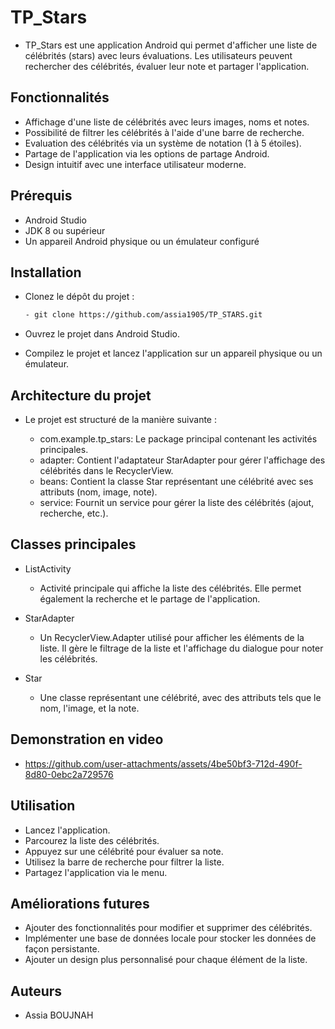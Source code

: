 # TP_Stars

- TP_Stars est une application Android qui permet d'afficher une liste de célébrités (stars) avec leurs évaluations. Les utilisateurs peuvent rechercher des célébrités, évaluer leur note et partager l'application.

## Fonctionnalités

- Affichage d'une liste de célébrités avec leurs images, noms et notes.
- Possibilité de filtrer les célébrités à l'aide d'une barre de recherche.
- Evaluation des célébrités via un système de notation (1 à 5 étoiles).
- Partage de l'application via les options de partage Android.
- Design intuitif avec une interface utilisateur moderne.

## Prérequis

- Android Studio
- JDK 8 ou supérieur
- Un appareil Android physique ou un émulateur configuré

## Installation

- Clonez le dépôt du projet :

   ```bash
   - git clone https://github.com/assia1905/TP_STARS.git
- Ouvrez le projet dans Android Studio.

- Compilez le projet et lancez l'application sur un appareil physique ou un émulateur.

## Architecture du projet
- Le projet est structuré de la manière suivante :

  - com.example.tp_stars: Le package principal contenant les activités principales.
  - adapter: Contient l'adaptateur StarAdapter pour gérer l'affichage des célébrités dans le RecyclerView.
  - beans: Contient la classe Star représentant une célébrité avec ses attributs (nom, image, note).
  - service: Fournit un service pour gérer la liste des célébrités (ajout, recherche, etc.).
 ## Classes principales
 - ListActivity
   - Activité principale qui affiche la liste des célébrités. Elle permet également la recherche et le partage de l'application.

- StarAdapter
  - Un RecyclerView.Adapter utilisé pour afficher les éléments de la liste. Il gère le filtrage de la liste et l'affichage du dialogue pour noter les célébrités.

- Star
  - Une classe représentant une célébrité, avec des attributs tels que le nom, l'image, et la note.

## Demonstration en video
- https://github.com/user-attachments/assets/4be50bf3-712d-490f-8d80-0ebc2a729576

## Utilisation
- Lancez l'application.
- Parcourez la liste des célébrités.
- Appuyez sur une célébrité pour évaluer sa note.
- Utilisez la barre de recherche pour filtrer la liste.
- Partagez l'application via le menu.
## Améliorations futures
- Ajouter des fonctionnalités pour modifier et supprimer des célébrités.
- Implémenter une base de données locale pour stocker les données de façon persistante.
- Ajouter un design plus personnalisé pour chaque élément de la liste.
## Auteurs
- Assia BOUJNAH
